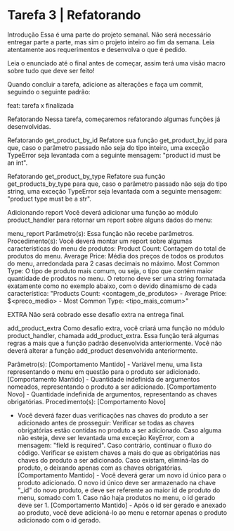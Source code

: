 # Tarefa 3 | Refatorando

Introdução
Essa é uma parte do projeto semanal. Não será necessário entregar parte a parte, mas sim o projeto inteiro ao fim da semana. Leia atentamente aos requerimentos e desenvolva o que é pedido.

Leia o enunciado até o final antes de começar, assim terá uma visão macro sobre tudo que deve ser feito!

Quando concluir a tarefa, adicione as alterações e faça um commit, seguindo o seguinte padrão:

feat: tarefa x finalizada

Refatorando
Nessa tarefa, começaremos refatorando algumas funções já desenvolvidas.

Refatorando get_product_by_id
Refatore sua função get_product_by_id para que, caso o parâmetro passado não seja do tipo inteiro, uma exceção TypeError seja levantada com a seguinte mensagem: "product id must be an int".

Refatorando get_product_by_type
Refatore sua função get_products_by_type para que, caso o parâmetro passado não seja do tipo string, uma exceção TypeError seja levantada com a seguinte mensagem: "product type must be a str".

Adicionando report
Você deverá adicionar uma função ao módulo product_handler para retornar um report sobre alguns dados do menu:

menu_report
Parâmetro(s):
Essa função não recebe parâmetros.
Procedimento(s):
Você deverá montar um report sobre algumas características do menu de produtos:
Product Count: Contagem do total de produtos do menu.
Average Price: Média dos preços de todos os produtos do menu, arredondada para 2 casas decimais no máximo.
Most Common Type: O tipo de produto mais comum, ou seja, o tipo que contém maior quantidade de produtos no menu.
O retorno deve ser uma string formatada exatamente como no exemplo abaixo, com o devido dinamismo de cada característica:
"Products Count: <contagem_de_produtos> - Average Price: $<preco_medio> - Most Common Type: <tipo_mais_comum>"

EXTRA
Não será cobrado esse desafio extra na entrega final.

add_product_extra
Como desafio extra, você criará uma função no módulo product_handler, chamada add_product_extra. Essa função terá algumas regras a mais que a função padrão desenvolvida anteriormente. Você não deverá alterar a função add_product desenvolvida anteriormente.

Parâmetro(s):
[Comportamento Mantido] - Variável menu, uma lista representando o menu em questão para o produto ser adicionado.
[Comportamento Mantido] - Quantidade indefinida de argumentos nomeados, representando o produto a ser adicionado.
[Comportamento Novo] - Quantidade indefinida de argumentos, representando as chaves obrigatórias.
Procedimento(s):
[Comportamento Novo]
- Você deverá fazer duas verificações nas chaves do produto a ser adicionado antes de prosseguir:
Verificar se todas as chaves obrigatórias estão contidas no produto a ser adicionado. Caso alguma não esteja, deve ser levantada uma exceção KeyError, com a mensagem: "field <chave> is required". Caso contrário, continuar o fluxo do código.
Verificar se existem chaves a mais do que as obrigatórias nas chaves do produto a ser adicionado. Caso existam, eliminá-las do produto, o deixando apenas com as chaves obrigatórias.
[Comportamento Mantido] - Você deverá gerar um novo id único para o produto adicionado. O novo id único deve ser armazenado na chave "_id" do novo produto, e deve ser referente ao maior id de produto do menu, somado com 1. Caso não haja produtos no menu, o id gerado deve ser 1.
[Comportamento Mantido] - Após o id ser gerado e anexado ao produto, você deve adicioná-lo ao menu e retornar apenas o produto adicionado com o id gerado.
